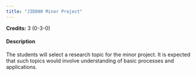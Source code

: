 ```yaml
---
title: "JID800 Minor Project"
---
```

**Credits:** 3 (0-3-0)

#### Description
The students will select a research topic for the minor project. It is expected that such topics would involve understanding of basic processes and applications.